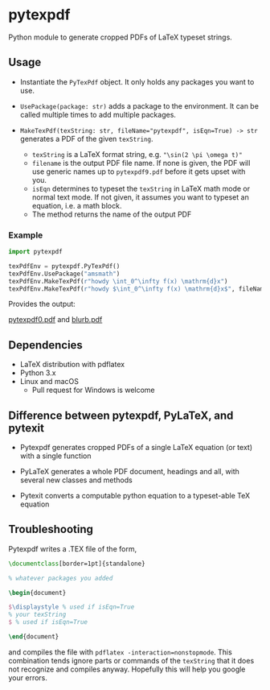 # pytexpdf
Python module to generate cropped PDFs of LaTeX typeset strings.

## Usage

- Instantiate the `PyTexPdf` object. It only holds any packages you want to use.

- `UsePackage(package: str)` adds a package to the environment. It can be called multiple times to add multiple packages.

- `MakeTexPdf(texString: str, fileName="pytexpdf", isEqn=True) -> str` generates a PDF of the given `texString`.
	- `texString` is a LaTeX format string, e.g. `"\sin(2 \pi \omega t)"`
	-  `filename` is the output PDF file name. If none is given, the PDF will use generic names up to `pytexpdf9.pdf` before it gets upset with you.
	- `isEqn` determines to typeset the `texString` in LaTeX math mode or normal text mode. If not given, it assumes you want to typeset an equation, i.e. a math block.
	- The method returns the name of the output PDF

### Example

```python
import pytexpdf

texPdfEnv = pytexpdf.PyTexPdf()
texPdfEnv.UsePackage("amsmath")
texPdfEnv.MakeTexPdf(r"howdy \int_0^\infty f(x) \mathrm{d}x")
texPdfEnv.MakeTexPdf(r"howdy $\int_0^\infty f(x) \mathrm{d}x$", fileName="blurb", isEqn=False)
```

Provides the output:

[pytexpdf0.pdf](https://github.com/aryadaroui/pytexpdf/blob/master/pytexpdf0.pdf) and  [blurb.pdf](https://github.com/aryadaroui/pytexpdf/blob/master/blurb.pdf)

## Dependencies

- LaTeX distribution with pdflatex
- Python 3.x
- Linux and macOS
	- Pull request for Windows is welcome

## Difference between pytexpdf, PyLaTeX, and pytexit

- Pytexpdf generates cropped PDFs of a single LaTeX equation (or text) with a single function

- PyLaTeX generates a whole PDF document, headings and all, with several new classes and methods

- Pytexit converts a computable python equation to a typeset-able TeX equation

## Troubleshooting

Pytexpdf writes a .TEX file of the form,

```latex
\documentclass[border=1pt]{standalone}

% whatever packages you added

\begin{document}

$\displaystyle % used if isEqn=True
% your texString
$ % used if isEqn=True

\end{document}
```

and compiles the file with `pdflatex -interaction=nonstopmode`. This combination tends ignore parts or commands of the `texString` that it does not recognize and compiles anyway. Hopefully this will help you google your errors.